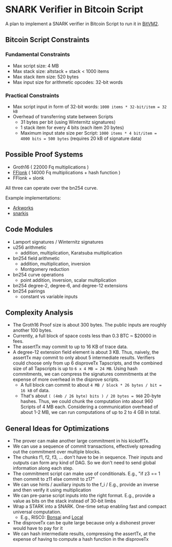 # SNARK Verifier in Bitcoin Script

A plan to implement a SNARK verifier in Bitcoin Script to run it in [BitVM2](/bitvm2.md).

## Bitcoin Script Constraints

### Fundamental Constraints
- Max script size: 4 MB
- Max stack size: altstack + stack < 1000 items 
- Max stack item size: 520 bytes
- Max input size for arithmetic opcodes: 32-bit words

### Practical Constraints
- Max script input in form of 32-bit words: `1000 items * 32-bit/item = 32 kB`
- Overhead of transferring state between Scripts
  - 31 bytes per bit (using Winternitz signatures)
  - 1 stack item for every 4 bits (each item 20 bytes)
  - Maximum input state size per Script: `1000 items * 4 bit/item = 4000 bits = 500 bytes` (requires 20 kB of signature data)


## Possible Proof Systems
- Groth16 ( 22000 Fq multiplications )
- [FFlonk](https://eprint.iacr.org/2021/1167) ( 14000 Fq multiplications + hash function )
- FFlonk + slonk

All three can operate over the bn254 curve.

Example implementations:
- [Arkworks](https://github.com/arkworks-rs/groth16)
- [snarkjs](https://github.com/iden3/snarkjs)


## Code Modules 
- Lamport signatures / Winternitz signatures
- u256 arithmetic
  - addition, multiplication, Karatsuba multiplication
- bn254 field arithmetic
  - addition, multiplication, inversion
  - Montgomery reduction
- bn254 curve operations
  - point addition, inversion, scalar multiplication
- bn254 degree-2, degree-6, and degree-12 extensions
- bn254 pairings
  - constant vs variable inputs

## Complexity Analysis
- The Groth16 Proof size is about 300 bytes. The public inputs are roughly another 100 bytes.
- Currently, a full block of space costs less than 0.3 BTC ~ $20000 in fees.
- The assertTx may commit to up to 16 KB of trace data.
- A degree-12 extension field element is about 3 KB. Thus, naively, the assertTx may commit to only about 5 intermediate results. Verifiers could choose only from up 6 disproveTx Tapscripts, and the combined size of all Tapscripts is up to `6 x 4 MB = 24 MB`. Using hash commitments, we can compress the signatures commitments at the expense of more overhead in the disprove scripts.
  - A full block can commit to about `4 MB / block * 26 bytes / bit = 16 kB` of data.
  - That's about `( (4mb / 26 byte) bits ) / 20 bytes = 960` 20-byte hashes. Thus, we could chunk the computation into about 960 Scripts of 4 MB each. Considering a communication overhead of about 1-2 MB, we can run computations of up to 2 to 4 GB in total.



## General Ideas for Optimizations
- The prover can make another large commitment in his kickoffTx.
- We can use a sequence of commit transactions, effectively spreading out the commitment over multiple blocks.
- The chunks f1, f2, f3, ... don't have to be in sequence. Their inputs and outputs can form any kind of DAG. So we don't need to send global information along each step.
- The commitment script can make use of conditionals. E.g., "if z3 == 1 then commit to z11 else commit to z17"
- We can use hints / auxiliary inputs to the f_i / E.g., provide an inverse and then verify it using multiplication
- We can pre-parse script inputs into the right format. E.g., provide a value as bits on the stack instead of 30-bit limbs
- Wrap a STARK into a SNARK. One-time setup enabling fast and compact universal computation.
  - E.g., RISC0: [Bonsai](https://api.bonsai.xyz/swagger-ui/#/snark/route_snark_create) and [Local](https://github.com/risc0/risc0/tree/main/compact_proof)
- The disproveTx can be quite large because only a dishonest prover would have to pay for it
- We can hash intermediate results, compressing the assertTx, at the expense of having to compute a hash function in the disproveTx
